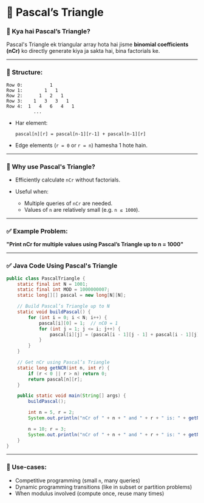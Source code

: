 # 🔺 Pascal’s Triangle

### 📘 Kya hai Pascal’s Triangle?

Pascal's Triangle ek triangular array hota hai jisme **binomial coefficients (nCr)** ko directly generate kiya ja sakta hai, bina factorials ke.

---

### 📐 Structure:

```
Row 0:          1
Row 1:        1   1
Row 2:      1   2   1
Row 3:    1   3   3   1
Row 4:  1   4   6   4   1
          ...
```

* Har element:

  ```
  pascal[n][r] = pascal[n-1][r-1] + pascal[n-1][r]
  ```
* Edge elements (`r = 0` or `r = n`) hamesha 1 hote hain.

---

### 📌 Why use Pascal's Triangle?

* Efficiently calculate `nCr` without factorials.
* Useful when:

  * Multiple queries of `nCr` are needed.
  * Values of `n` are relatively small (e.g. `n ≤ 1000`).

---

### ✅ Example Problem:

**"Print nCr for multiple values using Pascal’s Triangle up to n = 1000"**

---

### ✅ Java Code Using Pascal's Triangle

```java
public class PascalTriangle {
    static final int N = 1001;
    static final int MOD = 1000000007;
    static long[][] pascal = new long[N][N];

    // Build Pascal’s Triangle up to N
    static void buildPascal() {
        for (int i = 0; i < N; i++) {
            pascal[i][0] = 1;  // nC0 = 1
            for (int j = 1; j <= i; j++) {
                pascal[i][j] = (pascal[i - 1][j - 1] + pascal[i - 1][j]) % MOD;
            }
        }
    }

    // Get nCr using Pascal’s Triangle
    static long getNCR(int n, int r) {
        if (r < 0 || r > n) return 0;
        return pascal[n][r];
    }

    public static void main(String[] args) {
        buildPascal();

        int n = 5, r = 2;
        System.out.println("nCr of " + n + " and " + r + " is: " + getNCR(n, r));  // Output: 10

        n = 10; r = 3;
        System.out.println("nCr of " + n + " and " + r + " is: " + getNCR(n, r));  // Output: 120
    }
}
```

---

### 🧠 Use-cases:

* Competitive programming (small `n`, many queries)
* Dynamic programming transitions (like in subset or partition problems)
* When modulus involved (compute once, reuse many times)

